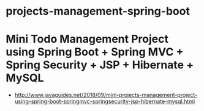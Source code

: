 # projects-management-spring-boot


# Mini Todo Management Project using Spring Boot + Spring MVC + Spring Security + JSP + Hibernate + MySQL

- http://www.javaguides.net/2018/09/mini-projects-management-project-using-spring-boot-springmvc-springsecurity-jsp-hibernate-mysql.html
